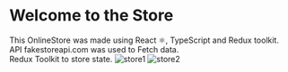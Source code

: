 # Welcome to the Store

This OnlineStore was made using React ⚛️, TypeScript and Redux toolkit.
<br>API fakestoreapi.com was used to Fetch data.
<br>
Redux Toolkit to store state.
![store1](https://user-images.githubusercontent.com/98996194/198904189-b348beaf-fe30-4ebd-8b92-e7bfa0ba92fa.jpg)
![store2](https://user-images.githubusercontent.com/98996194/198904196-e81ef845-4cc3-431c-9359-7bcfc6a22a31.jpg)
